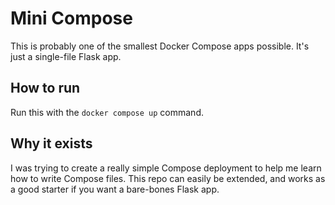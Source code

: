 # Mini Compose
This is probably one of the smallest Docker Compose apps possible. It's just a single-file Flask app.

## How to run
Run this with the `docker compose up` command.

## Why it exists
I was trying to create a really simple Compose deployment to help me learn how to write Compose files. This repo can easily be extended, and works as a good starter if you want a bare-bones Flask app.
